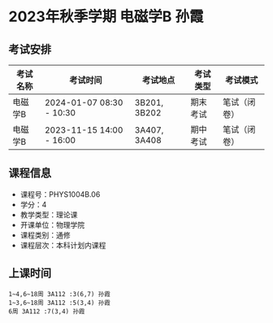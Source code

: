 # 2023年秋季学期 电磁学B 孙霞




## 考试安排

| 考试名称 | 考试时间 | 考试地点 | 考试类型 | 考试模式 |
| -------- | -------- | -------- | -------- | -------- |
| 电磁学B | 2024-01-07 08:30 - 10:30 | 3B201, 3B202 | 期末考试 | 笔试（闭卷） |
| 电磁学B | 2023-11-15 14:00 - 16:00 | 3A407, 3A408 | 期中考试 | 笔试（闭卷） |





## 课程信息

- 课程号：PHYS1004B.06
- 学分：4
- 教学类型：理论课
- 开课单位：物理学院
- 课程类别：通修
- 课程层次：本科计划内课程

## 上课时间

```
1~4,6~18周 3A112 :3(6,7) 孙霞
1~3,6~18周 3A112 :5(3,4) 孙霞
6周 3A112 :7(3,4) 孙霞
```

